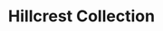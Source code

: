 ---
title: "Hillcrest Collection"
description: "Design by Javier Palomares

Hillcrest is a sleek and versatile design tailored for hospitality environments, combining trash and ash disposal in a single elegant solution. With clean lines and a metallic finish, it integrates seamlessly into upscale settings like hotel lobbies and outdoor areas. Its dual-purpose design separates compartments for trash and ash, maintaining a minimalist aesthetic while offering convenience. Built with premium materials, its durable construction, slim profile, and adaptable color options ensure functionality and style in high-traffic spaces."
specifications: 
  dimensions: "16.75\"w x 16.75\"d x 35\"h"
  capacity: "13 gallon liner included"
  designer: "Javier Palomares"
coverImage: "https://pub-2fa7464bdf334fa9832ed14fe5565b2e.r2.dev/collectioncover/cover3.jpg"
heroImage: "https://pub-2fa7464bdf334fa9832ed14fe5565b2e.r2.dev/hillcrest/hillcrest-2.jpg"
mainProductImage: "https://pub-2fa7464bdf334fa9832ed14fe5565b2e.r2.dev/hillcrest/hillcrest-1.jpg"
colorVariations:
  - name: "Carbon"
    image: "https://pub-2fa7464bdf334fa9832ed14fe5565b2e.r2.dev/hillcrest/hillcrest-1.jpg"
    alt: "Hillcrest collection trash can in carbon"
  - name: "Parchment"
    image: "https://pub-2fa7464bdf334fa9832ed14fe5565b2e.r2.dev/hillcrest/hillcrest-4.jpg"
    alt: "Hillcrest collection trash can in parchment"
  - name: "Moss"
    image: "https://pub-2fa7464bdf334fa9832ed14fe5565b2e.r2.dev/hillcrest/hillcrest-5.jpg"
    alt: "Hillcrest collection trash can in moss"
  - name: "Salmon"
    image: "https://pub-2fa7464bdf334fa9832ed14fe5565b2e.r2.dev/hillcrest/hillcrest-6.jpg"
    alt: "Hillcrest collection trash can in salmon"
  - name: "Merlot"
    image: "https://pub-2fa7464bdf334fa9832ed14fe5565b2e.r2.dev/hillcrest/hillcrest-7.jpg"
    alt: "Hillcrest collection trash can in merlot"
  - name: "Sage"
    image: "https://pub-2fa7464bdf334fa9832ed14fe5565b2e.r2.dev/hillcrest/hillcrest-8.jpg"
    alt: "Hillcrest collection trash can in sage"
  - name: "Mahogany"
    image: "https://pub-2fa7464bdf334fa9832ed14fe5565b2e.r2.dev/hillcrest/hillcrest-9.jpg"
    alt: "Hillcrest collection trash can in mahogany"
  - name: "Topaz"
    image: "https://pub-2fa7464bdf334fa9832ed14fe5565b2e.r2.dev/hillcrest/hillcrest-10.jpg"
    alt: "Hillcrest collection trash can in topaz"
  - name: "Pearl White"
    image: "https://pub-2fa7464bdf334fa9832ed14fe5565b2e.r2.dev/hillcrest/hillcrest-11.jpg"
    alt: "Hillcrest collection trash can in pearl white"
  - name: "Mink"
    image: "https://pub-2fa7464bdf334fa9832ed14fe5565b2e.r2.dev/hillcrest/hillcrest-12.jpg"
    alt: "Hillcrest collection trash can in mink"
  - name: "Patina"
    image: "https://pub-2fa7464bdf334fa9832ed14fe5565b2e.r2.dev/hillcrest/hillcrest-13.jpg"
    alt: "Hillcrest collection trash can in patina"
  - name: "Lava"
    image: "https://pub-2fa7464bdf334fa9832ed14fe5565b2e.r2.dev/hillcrest/hillcrest-14.jpg"
    alt: "Hillcrest collection trash can in lava"
  
  
buyNowLink: "https://example.com/buy/hillcrest-collection"
downloadPdfLink: "https://elitehospitalityusa.com/wp-content/uploads/2025/05/Hillcrest_1034.pdf"
metalOptionsLink: "https://elitehospitalityusa.com/wp-content/uploads/2025/02/Options_Metal_bins.pdf"
seo:
  title: "Hillcrest Collection - Boutique Waste Solutions"
  description: "Discover our Hillcrest collection of sophisticated trash cans and waste receptacles. Perfect for boutique hotels and refined hospitality spaces."
  keywords: "hillcrest collection, boutique waste bins, refined trash cans, hospitality receptacles"
--- 